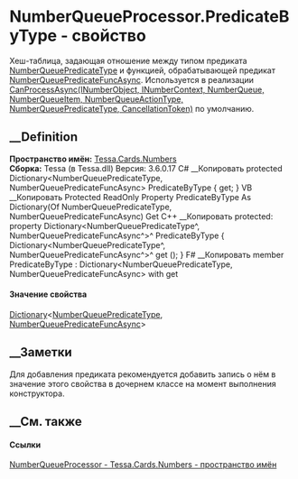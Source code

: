 # NumberQueueProcessor.PredicateByType - свойство
Хеш-таблица, задающая отношение между типом предиката
[NumberQueuePredicateType](T_Tessa_Cards_Numbers_NumberQueuePredicateType.htm)
и функцией, обрабатывающей предикат
[NumberQueuePredicateFuncAsync](T_Tessa_Cards_Numbers_NumberQueuePredicateFuncAsync.htm).
Используется в реализации [CanProcessAsync(INumberObject, INumberContext,
NumberQueue, NumberQueueItem, NumberQueueActionType, NumberQueuePredicateType,
CancellationToken)](M_Tessa_Cards_Numbers_NumberQueueProcessor_CanProcessAsync.htm)
по умолчанию.
## __Definition
 **Пространство имён:** [Tessa.Cards.Numbers](N_Tessa_Cards_Numbers.htm)  
 **Сборка:** Tessa (в Tessa.dll) Версия: 3.6.0.17
C# __Копировать
     protected Dictionary<NumberQueuePredicateType, NumberQueuePredicateFuncAsync> PredicateByType { get; }
VB __Копировать
     Protected ReadOnly Property PredicateByType As Dictionary(Of NumberQueuePredicateType, NumberQueuePredicateFuncAsync)
    	Get
C++ __Копировать
     protected:
    property Dictionary<NumberQueuePredicateType^, NumberQueuePredicateFuncAsync^>^ PredicateByType {
    	Dictionary<NumberQueuePredicateType^, NumberQueuePredicateFuncAsync^>^ get ();
    }
F# __Копировать
     member PredicateByType : Dictionary<NumberQueuePredicateType, NumberQueuePredicateFuncAsync> with get
#### Значение свойства
[Dictionary](https://learn.microsoft.com/dotnet/api/system.collections.generic.dictionary-2)<[NumberQueuePredicateType](T_Tessa_Cards_Numbers_NumberQueuePredicateType.htm),
[NumberQueuePredicateFuncAsync](T_Tessa_Cards_Numbers_NumberQueuePredicateFuncAsync.htm)>
##  __Заметки
Для добавления предиката рекомендуется добавить запись о нём в значение этого
свойства в дочернем классе на момент выполнения конструктора.
## __См. также
#### Ссылки
[NumberQueueProcessor - ](T_Tessa_Cards_Numbers_NumberQueueProcessor.htm)
[Tessa.Cards.Numbers - пространство имён](N_Tessa_Cards_Numbers.htm)
